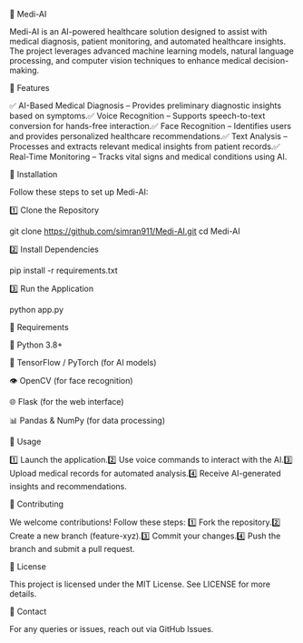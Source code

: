 🚀 Medi-AI

Medi-AI is an AI-powered healthcare solution designed to assist with medical diagnosis, patient monitoring, and automated healthcare insights. The project leverages advanced machine learning models, natural language processing, and computer vision techniques to enhance medical decision-making.

📌 Features

✅ AI-Based Medical Diagnosis – Provides preliminary diagnostic insights based on symptoms.✅ Voice Recognition – Supports speech-to-text conversion for hands-free interaction.✅ Face Recognition – Identifies users and provides personalized healthcare recommendations.✅ Text Analysis – Processes and extracts relevant medical insights from patient records.✅ Real-Time Monitoring – Tracks vital signs and medical conditions using AI.

🔧 Installation

Follow these steps to set up Medi-AI:

1️⃣ Clone the Repository

git clone https://github.com/simran911/Medi-AI.git
cd Medi-AI

2️⃣ Install Dependencies

pip install -r requirements.txt

3️⃣ Run the Application

python app.py

📂 Requirements

🐍 Python 3.8+

🤖 TensorFlow / PyTorch (for AI models)

👁 OpenCV (for face recognition)

🌐 Flask (for the web interface)

📊 Pandas & NumPy (for data processing)

🎯 Usage

1️⃣ Launch the application.2️⃣ Use voice commands to interact with the AI.3️⃣ Upload medical records for automated analysis.4️⃣ Receive AI-generated insights and recommendations.

🤝 Contributing

We welcome contributions! Follow these steps:
1️⃣ Fork the repository.2️⃣ Create a new branch (feature-xyz).3️⃣ Commit your changes.4️⃣ Push the branch and submit a pull request.

📜 License

This project is licensed under the MIT License. See LICENSE for more details.

📩 Contact

For any queries or issues, reach out via GitHub Issues.

